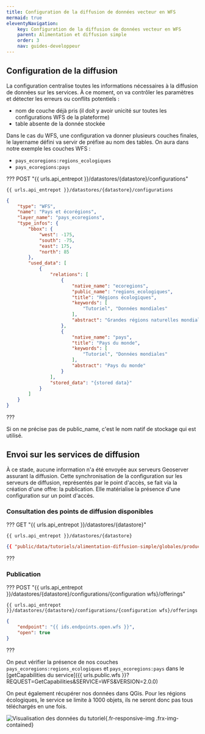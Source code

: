 ```yaml
---
title: Configuration de la diffusion de données vecteur en WFS
mermaid: true
eleventyNavigation:
    key: Configuration de la diffusion de données vecteur en WFS
    parent: Alimentation et diffusion simple
    order: 3
    nav: guides-developpeur
---
```



## Configuration de la diffusion

La configuration centralise toutes les informations nécessaires à la diffusion de données sur les services. À ce moment, on va contrôler les paramètres et détecter les erreurs ou conflits potentiels :

* nom de couche déjà pris (il doit y avoir unicité sur toutes les configurations WFS de la plateforme)
* table absente de la donnée stockée

Dans le cas du WFS, une configuration va donner plusieurs couches finales, le layername défini va servir de préfixe au nom des tables. On aura dans notre exemple les couches WFS :

* `pays_ecoregions:regions_ecologiques`
* `pays_ecoregions:pays`

??? POST "{{ urls.api_entrepot }}/datastores/{datastore}/configurations"

``` title="Contenu" 
{{ urls.api_entrepot }}/datastores/{datastore}/configurations
```

```json
{
    "type": "WFS",
    "name": "Pays et écorégions",
    "layer_name": "pays_ecoregions",
    "type_infos": {
        "bbox": {
            "west": -175,
            "south": -75,
            "east": 175,
            "north": 85
        },
        "used_data": [
            {
                "relations": [
                    {
                        "native_name": "ecoregions",
                        "public_name": "regions_ecologiques",
                        "title": "Régions écologiques",
                        "keywords": [
                            "Tutoriel", "Données mondiales"
                        ],
                        "abstract": "Grandes régions naturelles mondiales"
                    },
                    {
                        "native_name": "pays",
                        "title": "Pays du monde",
                        "keywords": [
                            "Tutoriel", "Données mondiales"
                        ],
                        "abstract": "Pays du monde"
                    }
                ],
                "stored_data": "{stored data}"
            }
        ]
    }
}
```
???
<br>

Si on ne précise pas de public_name, c'est le nom natif de stockage qui est utilisé.

## Envoi sur les services de diffusion

À ce stade, aucune information n'a été envoyée aux serveurs Geoserver assurant la diffusion. Cette synchronisation de la configuration sur les serveurs de diffusion, représentés par le point d'accès, se fait via la création d'une offre: la publication. Elle matérialise la présence d'une configuration sur un point d'accès.

### Consultation des points de diffusion disponibles

??? GET "{{ urls.api_entrepot }}/datastores/{datastore}"

``` title="Contenu" 
{{ urls.api_entrepot }}/datastores/{datastore}
```

```json
{{ "public/data/tutoriels/alimentation-diffusion-simple/globales/production/endpoints.json" | readJSON | safe }}
```
???
<br>

### Publication

??? POST "{{ urls.api_entrepot }}/datastores/{datastore}/configurations/{configuration wfs}/offerings"

``` title="Contenu" 
{{ urls.api_entrepot }}/datastores/{datastore}/configurations/{configuration wfs}/offerings
```

```json
{
    "endpoint": "{{ ids.endpoints.open.wfs }}",
    "open": true
}
```
???
<br>

On peut vérifier la présence de nos couches `pays_ecoregions:regions_ecologiques` et `pays_ecoregions:pays` dans le [getCapabilities du service]({{ urls.public.wfs }}?REQUEST=GetCapabilities&SERVICE=WFS&VERSION=2.0.0)

On peut également récupérer nos données dans QGis. Pour les régions écologiques, le service se limite à 1000 objets, ils ne seront donc pas tous téléchargés en une fois.

![Visualisation des données du tutoriel](/img/guides-developpeur/vecteur/alimentation-diffusion/donnees_wfs.png){.fr-responsive-img .frx-img-contained}
